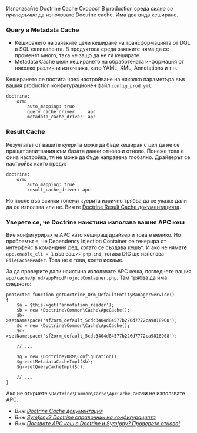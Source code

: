 Използвайте Doctrine Cache
Скорост
В production среда _силно се препоръчва_ да използвате Doctrine cache. Има два вида кеширане.

### Query и Metadata Cache
* Кеширането на заявките цели кеширане на трансформацията от DQL в SQL еквивалента. В продуктова среда заявките няма да се променят много, така че защо да не ги кеширате.
* Metadata Cache цели кеширането на обработената информация от няколко различни източника, като YAML, XML, Annotations и т.н..

Кеширането се постига чрез настройване на няколко параметъра във вашия production конфигурационен файл  `config_prod.yml`:

    doctrine:
        orm:
            auto_mapping: true
            query_cache_driver:    apc
            metadata_cache_driver: apc

### Result Cache
Резултатът от вашите куерита може да бъде кеширан с цел да не се пращат запитвания към базата данни отново и отново. Понеже това е фина настройка, тя не може да бъде направена глобално. Драйверът се настройва както преди:

    doctrine:
        orm:
            auto_mapping: true
            result_cache_driver: apc

Но после във всички големи куерита изрично трябва да се укаже дали да се използва или не. Вижте [Doctrine Result Cache документацията](http://docs.doctrine-project.org/projects/doctrine-orm/en/latest/reference/caching.html#result-cache).

### Уверете се, че Doctrine наистина използва вашия APC кеш

Вие конфигурирахте APC като кеширащ драйвер и това е велико. Но проблемът е, че Dependency Injection Container се генерира от интерфейс в командния ред, когато се създава кешът. И ако не нямате  `apc.enable_cli = 1` във вашия `php.ini`, тогава DIC ще използва `FileCacheReader`. Това не е това, което искаме.

За да проверите дали наистина използвате APC кеша, погледнете вашия `app/cache/prod/appProdProjectContainer.php`. Там трябва да има следното:

    protected function getDoctrine_Orm_DefaultEntityManagerService()
    {
        $a = $this->get('annotation_reader');
        $b = new \Doctrine\Common\Cache\ApcCache();
        $b->setNamespace('sf2orm_default_5cdc3404d84577b226d7772ca9818908');
        $c = new \Doctrine\Common\Cache\ApcCache();
        $c->setNamespace('sf2orm_default_5cdc3404d84577b226d7772ca9818908');
		
        // ...
		
        $g = new \Doctrine\ORM\Configuration();
        $g->setMetadataCacheImpl($b);
        $g->setQueryCacheImpl($c);
		
        // ...
    }
	
Ако не откриете `\Doctrine\Common\Cache\ApcCache`, значи не използвате APC.

* _Виж [Doctrine Cache документация](http://docs.doctrine-project.org/projects/doctrine-orm/en/latest/reference/caching.html)_
* _Виж [Symfony2 Doctrine справочник на конфигурацията](http://symfony.com/doc/current/reference/configuration/doctrine.html)_
* _Виж [Ползвате APC кеш с Doctrine и Symfony? Проверете отново!](http://gogs.info/2013/05/using-apc-cache-with-doctrine-symfony)_
